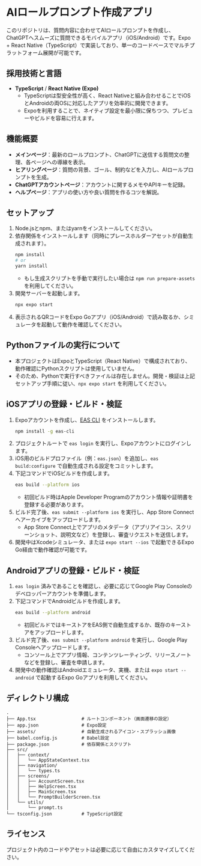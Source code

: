 # AIロールプロンプト作成アプリ

このリポジトリは、質問内容に合わせてAIロールプロンプトを作成し、ChatGPTへスムーズに質問できるモバイルアプリ（iOS/Android）です。Expo + React Native（TypeScript）で実装しており、単一のコードベースでマルチプラットフォーム展開が可能です。

## 採用技術と言語
- **TypeScript** / **React Native (Expo)**
  - TypeScriptは型安全性が高く、React Nativeと組み合わせることでiOSとAndroidの両OSに対応したアプリを効率的に開発できます。
  - Expoを利用することで、ネイティブ設定を最小限に保ちつつ、プレビューやビルドを容易に行えます。

## 機能概要
- **メインページ**：最新のロールプロンプト、ChatGPTに送信する質問文の整理、各ページへの導線を表示。
- **ヒアリングページ**：質問の背景、ゴール、制約などを入力し、AIロールプロンプトを生成。
- **ChatGPTアカウントページ**：アカウントに関するメモやAPIキーを記録。
- **ヘルプページ**：アプリの使い方や良い質問を作るコツを解説。

## セットアップ
1. Node.jsとnpm、またはyarnをインストールしてください。
2. 依存関係をインストールします（同時にプレースホルダーアセットが自動生成されます）。
   ```bash
   npm install
   # or
   yarn install
   ```
   - もし生成スクリプトを手動で実行したい場合は `npm run prepare-assets` を利用してください。
3. 開発サーバーを起動します。
   ```bash
   npx expo start
   ```
4. 表示されるQRコードをExpo Goアプリ（iOS/Android）で読み取るか、シミュレータを起動して動作を確認してください。

## Pythonファイルの実行について
- 本プロジェクトはExpoとTypeScript（React Native）で構成されており、動作確認にPythonスクリプトは使用していません。
- そのため、Pythonで実行すべきファイルは存在しません。開発・検証は上記セットアップ手順に従い、`npx expo start` を利用してください。

## iOSアプリの登録・ビルド・検証
1. Expoアカウントを作成し、[EAS CLI](https://docs.expo.dev/eas/) をインストールします。
   ```bash
   npm install -g eas-cli
   ```
2. プロジェクトルートで `eas login` を実行し、Expoアカウントにログインします。
3. iOS用のビルドプロファイル（例：`eas.json`）を追加し、`eas build:configure` で自動生成される設定をコミットします。
4. 下記コマンドでiOSビルドを作成します。
   ```bash
   eas build --platform ios
   ```
   - 初回ビルド時はApple Developer Programのアカウント情報や証明書を登録する必要があります。
5. ビルド完了後、`eas submit --platform ios` を実行し、App Store Connectへアーカイブをアップロードします。
   - App Store Connect上でアプリのメタデータ（アプリアイコン、スクリーンショット、説明文など）を登録し、審査リクエストを送信します。
6. 開発中はXcodeシミュレータ、または `expo start --ios` で起動できるExpo Go経由で動作確認が可能です。

## Androidアプリの登録・ビルド・検証
1. `eas login` 済みであることを確認し、必要に応じてGoogle Play Consoleのデベロッパーアカウントを準備します。
2. 下記コマンドでAndroidビルドを作成します。
   ```bash
   eas build --platform android
   ```
   - 初回ビルドではキーストアをEAS側で自動生成するか、既存のキーストアをアップロードします。
3. ビルド完了後、`eas submit --platform android` を実行し、Google Play Consoleへアップロードします。
   - コンソール上でアプリ情報、コンテンツレーティング、リリースノートなどを登録し、審査を申請します。
4. 開発中の動作確認はAndroidエミュレータ、実機、または `expo start --android` で起動するExpo Goアプリを利用してください。

## ディレクトリ構成
```
.
├── App.tsx                 # ルートコンポーネント（画面遷移の設定）
├── app.json                # Expo設定
├── assets/                 # 自動生成されるアイコン・スプラッシュ画像
├── babel.config.js         # Babel設定
├── package.json            # 依存関係とスクリプト
├── src/
│   ├── context/
│   │   └── AppStateContext.tsx
│   ├── navigation/
│   │   └── types.ts
│   ├── screens/
│   │   ├── AccountScreen.tsx
│   │   ├── HelpScreen.tsx
│   │   ├── MainScreen.tsx
│   │   └── PromptBuilderScreen.tsx
│   └── utils/
│       └── prompt.ts
└── tsconfig.json           # TypeScript設定
```

## ライセンス
プロジェクト内のコードやアセットは必要に応じて自由にカスタマイズしてください。

